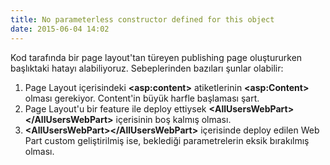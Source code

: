 ```yaml
---
title: No parameterless constructor defined for this object
date: 2015-06-04 14:02
---
```


Kod tarafında bir page layout'tan türeyen publishing page oluştururken başlıktaki hatayı alabiliyoruz. Sebeplerinden bazıları şunlar olabilir:

<!--more-->
1. Page Layout içerisindeki **&lt;asp:content&gt;** atiketlerinin **&lt;asp:Content&gt;** olması gerekiyor. Content'in büyük harfle başlaması şart.
2. Page Layout'u bir feature ile deploy ettiysek **&lt;AllUsersWebPart&gt;&lt;/AllUsersWebPart&gt;** içerisinin boş kalmış olması.
3. **&lt;AllUsersWebPart&gt;&lt;/AllUsersWebPart&gt;** içerisinde deploy edilen Web Part custom geliştirilmiş ise, beklediği parametrelerin eksik bırakılmış olması.

